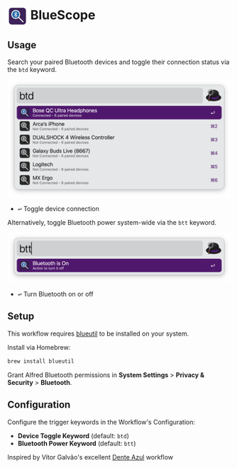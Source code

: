 # <img src='Workflow/icon.png' width='45' align='center' alt='icon'> BlueScope

## Usage

Search your paired Bluetooth devices and toggle their connection status via the `btd` keyword.

![Connect or disconnect devices](Workflow/images/about/btd.png)

* <kbd>↩︎</kbd> Toggle device connection

Alternatively, toggle Bluetooth power system-wide via the `btt` keyword.

![Connect or disconnect Bluetooth](Workflow/images/about/btt.png)

* <kbd>↩︎</kbd> Turn Bluetooth on or off

## Setup

This workflow requires [blueutil](https://github.com/toy/blueutil) to be installed on your system.

Install via Homebrew:
```bash
brew install blueutil
```

Grant Alfred Bluetooth permissions in **System Settings** > **Privacy & Security** > **Bluetooth**.

## Configuration

Configure the trigger keywords in the Workflow's Configuration:

- **Device Toggle Keyword** (default: `btd`)
- **Bluetooth Power Keyword** (default: `btt`)


Inspired by Vítor Galvão's excellent [Dente Azul](https://alfred.app/workflows/vitor/dente-azul/) workflow

